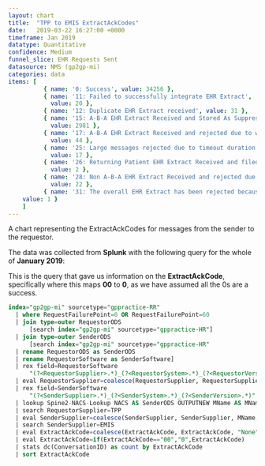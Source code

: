 ```yaml
---
layout: chart
title:  "TPP to EMIS ExtractAckCodes"
date:   2019-03-22 16:27:00 +0000
timeframe: Jan 2019
datatype: Quantitative
confidence: Medium
funnel_slice: EHR Requests Sent
datasource: NMS (gp2gp-mi)
categories: data
items: [ 
          { name: '0: Success', value: 34256 },
          { name: '11: Failed to successfully integrate EHR Extract',
            value: 20 },
          { name: '12: Duplicate EHR Extract received', value: 31 },
          { name: '15: A-B-A EHR Extract Received and Stored As Suppressed Record',
            value: 2981 },
          { name: '17: A-B-A EHR Extract Received and rejected due to wrong record or wrong patient',
            value: 44 },
          { name: '25: Large messages rejected due to timeout duration reached of overall transfer',
            value: 17 },
          { name: '26: Returning Patient EHR Extract Received and filed as an attachment',
            value: 2 },
          { name: '28: Non A-B-A EHR Extract Received and rejected due to wrong record or wrong patient',
            value: 22 },
          { name: '31: The overall EHR Extract has been rejected because one or more attachments via Large Messages were not received',
    value: 1 } 
    ]
---
```

A chart representing the ExtractAckCodes for messages from the sender to the requestor.

The data was collected from **Splunk** with the following query for the whole of **January 2019**:

This is the query that gave us information on the **ExtractAckCode**, specifically where this maps **00** to **0**, as we have assumed all the 0s are a success.
```sql
index="gp2gp-mi" sourcetype="gppractice-RR"     
  | where RequestFailurePoint=0 OR RequestFailurePoint=60      
  | join type=outer RequestorODS
      [search index="gp2gp-mi" sourcetype="gppractice-HR"]      
  | join type=outer SenderODS          
      [search index="gp2gp-mi" sourcetype="gppractice-HR"            
  | rename RequestorODS as SenderODS            
  | rename RequestorSoftware as SenderSoftware]     
  | rex field=RequestorSoftware        
      "(?<RequestorSupplier>.*)_(?<RequestorSystem>.*)_(?<RequestorVersion>.*)"     
  | eval RequestorSupplier=coalesce(RequestorSupplier, RequestorSupplier, "Unknown")     
  | rex field=SenderSoftware        
      "(?<SenderSupplier>.*)_(?<SenderSystem>.*)_(?<SenderVersion>.*)"     
  | lookup Spine2-NACS-Lookup NACS AS SenderODS OUTPUTNEW MName AS MName     
  | search RequestorSupplier=TPP 
  | eval SenderSupplier=coalesce(SenderSupplier, SenderSupplier, MName, MName, "Unknown")     
  | search SenderSupplier=EMIS 
  | eval ExtractAckCode=coalesce(ExtractAckCode, ExtractAckCode, "None")
  | eval ExtractAckCode=if(ExtractAckCode=="00","0",ExtractAckCode)
  | stats dc(ConversationID) as count by ExtractAckCode 
  | sort ExtractAckCode
```

